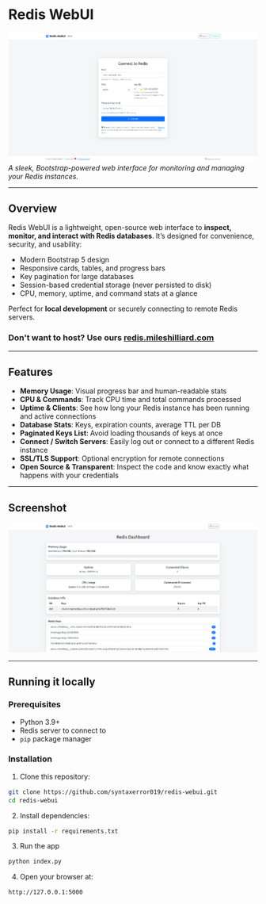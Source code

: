 # Redis WebUI

![Redis WebUI Screenshot](/images/screenshot.png)  
*A sleek, Bootstrap-powered web interface for monitoring and managing your Redis instances.*

---

## Overview

Redis WebUI is a lightweight, open-source web interface to **inspect, monitor, and interact with Redis databases**. It’s designed for convenience, security, and usability:

- Modern Bootstrap 5 design
- Responsive cards, tables, and progress bars
- Key pagination for large databases
- Session-based credential storage (never persisted to disk)
- CPU, memory, uptime, and command stats at a glance

Perfect for **local development** or securely connecting to remote Redis servers.

### Don't want to host? Use ours [redis.mileshilliard.com](https://redis.mileshilliard.com) 

---

## Features

- **Memory Usage**: Visual progress bar and human-readable stats
- **CPU & Commands**: Track CPU time and total commands processed
- **Uptime & Clients**: See how long your Redis instance has been running and active connections
- **Database Stats**: Keys, expiration counts, average TTL per DB
- **Paginated Keys List**: Avoid loading thousands of keys at once
- **Connect / Switch Servers**: Easily log out or connect to a different Redis instance
- **SSL/TLS Support**: Optional encryption for remote connections
- **Open Source & Transparent**: Inspect the code and know exactly what happens with your credentials

---

## Screenshot

![Dashboard Screenshot](/images/dashboard.png)

---

## Running it locally

### Prerequisites

- Python 3.9+
- Redis server to connect to
- `pip` package manager

### Installation

1. Clone this repository:

```bash
git clone https://github.com/syntaxerror019/redis-webui.git
cd redis-webui
```

2. Install dependencies:

```bash
pip install -r requirements.txt
```

3. Run the app

```bash
python index.py
```

4. Open your browser at:

```
http://127.0.0.1:5000
```